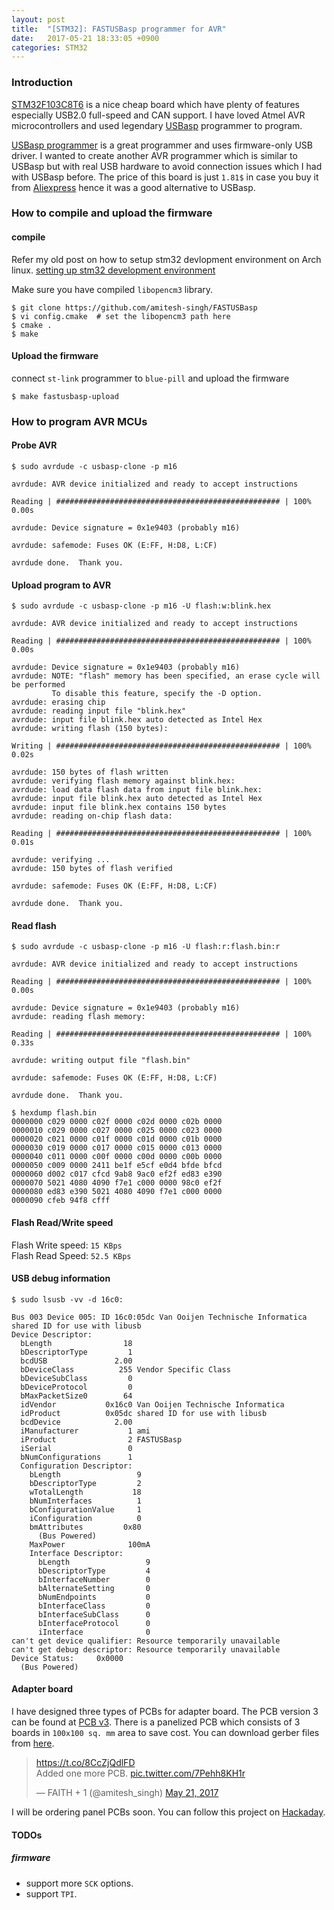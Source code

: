 ```yaml
---
layout: post
title:  "[STM32]: FASTUSBasp programmer for AVR"
date:   2017-05-21 18:33:05 +0900
categories: STM32
---
```


### Introduction

[STM32F103C8T6][stm32-link] is a nice cheap board which have plenty of 
features especially USB2.0 full-speed and CAN support. I have loved Atmel AVR  microcontrollers and used legendary [USBasp][usbasp-link] programmer to program.  

  [USBasp programmer][usbasp-link] is a great programmer and uses firmware-only USB driver. I wanted to create another AVR programmer which is similar to USBasp but with 
 real USB hardware to avoid connection issues which I had with USBasp before.
 The price of this board is just `1.81$` in case you buy it from [Aliexpress][stm32-link] hence it was a good alternative to USBasp.
 
### How to compile and upload the firmware

#### compile  

Refer my old post on how to setup stm32 devlopment environment on Arch linux.
[setting up stm32 development environment][stm32dev-link]

Make sure you have compiled `libopencm3` library.

```shell
$ git clone https://github.com/amitesh-singh/FASTUSBasp
$ vi config.cmake  # set the libopencm3 path here
$ cmake .
$ make
```

#### Upload the firmware  

connect `st-link` programmer to `blue-pill` and upload the firmware

```shell
$ make fastusbasp-upload
```

### How to program AVR MCUs

#### Probe AVR

```shell
$ sudo avrdude -c usbasp-clone -p m16

avrdude: AVR device initialized and ready to accept instructions

Reading | ################################################## | 100% 0.00s

avrdude: Device signature = 0x1e9403 (probably m16)

avrdude: safemode: Fuses OK (E:FF, H:D8, L:CF)

avrdude done.  Thank you.
```

#### Upload program to AVR

```shell
$ sudo avrdude -c usbasp-clone -p m16 -U flash:w:blink.hex 

avrdude: AVR device initialized and ready to accept instructions

Reading | ################################################## | 100% 0.00s

avrdude: Device signature = 0x1e9403 (probably m16)
avrdude: NOTE: "flash" memory has been specified, an erase cycle will be performed
         To disable this feature, specify the -D option.
avrdude: erasing chip
avrdude: reading input file "blink.hex"
avrdude: input file blink.hex auto detected as Intel Hex
avrdude: writing flash (150 bytes):

Writing | ################################################## | 100% 0.02s

avrdude: 150 bytes of flash written
avrdude: verifying flash memory against blink.hex:
avrdude: load data flash data from input file blink.hex:
avrdude: input file blink.hex auto detected as Intel Hex
avrdude: input file blink.hex contains 150 bytes
avrdude: reading on-chip flash data:

Reading | ################################################## | 100% 0.01s

avrdude: verifying ...
avrdude: 150 bytes of flash verified

avrdude: safemode: Fuses OK (E:FF, H:D8, L:CF)

avrdude done.  Thank you.
```

#### Read flash

```shell
$ sudo avrdude -c usbasp-clone -p m16 -U flash:r:flash.bin:r

avrdude: AVR device initialized and ready to accept instructions

Reading | ################################################## | 100% 0.00s

avrdude: Device signature = 0x1e9403 (probably m16)
avrdude: reading flash memory:

Reading | ################################################## | 100% 0.33s

avrdude: writing output file "flash.bin"

avrdude: safemode: Fuses OK (E:FF, H:D8, L:CF)

avrdude done.  Thank you.

$ hexdump flash.bin 
0000000 c029 0000 c02f 0000 c02d 0000 c02b 0000
0000010 c029 0000 c027 0000 c025 0000 c023 0000
0000020 c021 0000 c01f 0000 c01d 0000 c01b 0000
0000030 c019 0000 c017 0000 c015 0000 c013 0000
0000040 c011 0000 c00f 0000 c00d 0000 c00b 0000
0000050 c009 0000 2411 be1f e5cf e0d4 bfde bfcd
0000060 d002 c017 cfcd 9ab8 9ac0 ef2f ed83 e390
0000070 5021 4080 4090 f7e1 c000 0000 98c0 ef2f
0000080 ed83 e390 5021 4080 4090 f7e1 c000 0000
0000090 cfeb 94f8 cfff                         
```

#### Flash Read/Write speed  

Flash Write speed: `15 KBps`  
Flash Read Speed: `52.5 KBps`  

#### USB debug information

```shell
$ sudo lsusb -vv -d 16c0:

Bus 003 Device 005: ID 16c0:05dc Van Ooijen Technische Informatica shared ID for use with libusb
Device Descriptor:
  bLength                18
  bDescriptorType         1
  bcdUSB               2.00
  bDeviceClass          255 Vendor Specific Class
  bDeviceSubClass         0 
  bDeviceProtocol         0 
  bMaxPacketSize0        64
  idVendor           0x16c0 Van Ooijen Technische Informatica
  idProduct          0x05dc shared ID for use with libusb
  bcdDevice            2.00
  iManufacturer           1 ami
  iProduct                2 FASTUSBasp
  iSerial                 0 
  bNumConfigurations      1
  Configuration Descriptor:
    bLength                 9
    bDescriptorType         2
    wTotalLength           18
    bNumInterfaces          1
    bConfigurationValue     1
    iConfiguration          0 
    bmAttributes         0x80
      (Bus Powered)
    MaxPower              100mA
    Interface Descriptor:
      bLength                 9
      bDescriptorType         4
      bInterfaceNumber        0
      bAlternateSetting       0
      bNumEndpoints           0
      bInterfaceClass         0 
      bInterfaceSubClass      0 
      bInterfaceProtocol      0 
      iInterface              0 
can't get device qualifier: Resource temporarily unavailable
can't get debug descriptor: Resource temporarily unavailable
Device Status:     0x0000
  (Bus Powered)
```

#### Adapter board

I have designed three types of PCBs for adapter board. The PCB version 3 can be found at
[PCB v3][pcbv3-link].
There is a panelized PCB which consists of 3 boards in
`100x100 sq. mm` area to save cost. You can download gerber files from
[here][panelizedpcbs-link].

<blockquote class="twitter-tweet" data-lang="en"><p lang="en" dir="ltr"><a href="https://t.co/8CcZjQdlFD">https://t.co/8CcZjQdlFD</a><br>Added one more PCB. <a href="https://t.co/7Pehh8KH1r">pic.twitter.com/7Pehh8KH1r</a></p>&mdash; FAITH + 1 (@amitesh_singh) <a href="https://twitter.com/amitesh_singh/status/866188489456467969">May 21, 2017</a></blockquote>
<script async src="//platform.twitter.com/widgets.js" charset="utf-8"></script>

I will be ordering panel PCBs soon.
You can follow this project on [Hackaday][hackaday-link].

#### TODOs

##### firmware

- support more `SCK` options.
- support `TPI`.

[stm32-link]: https://www.aliexpress.com/item/Arm-cortex-m3-stm32f103c8t6-stm32-core-board-development-board/1539984258.html
[ali-link]: http://aliexpress.com
[stlinkv2-link]: https://www.aliexpress.com/item/Free-shipping-Smart-Electronics-ST-LINK-Stlink-ST-Link-V2-Mini-STM8-STM32-Simulator-Download-Programmer/32756146997.html
[stmpage-link]: http://www.st.com/en/microcontrollers/stm32f103c8.html
[pcbv3-link]: https://github.com/amitesh-singh/FASTUSBasp/tree/master/kicad3
[stm32dev-link]: http://amitesh-singh.github.io/stm32/2017/04/09/setting-stm32-dev-environment-arch-linux.html
[panelizedpcbs-link]: https://github.com/amitesh-singh/FASTUSBasp/blob/master/kicad3/pan-gerber/panelizedv02.zip?raw=true
[usbasp-link]: http://www.fischl.de/usbasp/
[hackaday-link]: https://hackaday.io/project/21189-fastusbasp-programmer-for-avr
